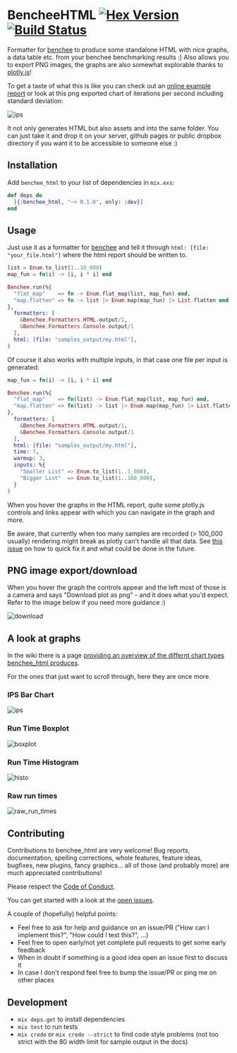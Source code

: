 # BencheeHTML [![Hex Version](https://img.shields.io/hexpm/v/benchee_html.svg)](https://hex.pm/packages/benchee_html) [![Build Status](https://travis-ci.org/PragTob/benchee_html.svg?branch=master)](https://travis-ci.org/PragTob/benchee_html)

Formatter for [benchee](github.com/PragTob/benchee) to produce some standalone HTML with nice graphs, a data table etc. from your benchee benchmarking results :) Also allows you to export PNG images, the graphs are also somewhat explorable thanks to [plotly.js](https://plot.ly/javascript/)!

To get a taste of what this is like you can check out an [online example report](http://www.pragtob.info/benchee/tco_detailed_big_(1_million).html) or look at this png exported chart of iterations per second including standard deviation:

![ips](http://www.pragtob.info/benchee/images/ips.png)

It not only generates HTML but also assets and into the same folder. You can just take it and drop it on your server, github pages or public dropbox directory if you want it to be accessible to someone else :)

## Installation

Add `benchee_html` to your list of dependencies in `mix.exs`:

```elixir
def deps do
  [{:benchee_html, "~> 0.1.0", only: :dev}]
end
```

## Usage

Just use it as a formatter for [benchee](github.com/PragTob/benchee) and tell it through `html: [file: "your_file.html"]` where the html report should be written to.

```elixir
list = Enum.to_list(1..10_000)
map_fun = fn(i) -> [i, i * i] end

Benchee.run(%{
  "flat_map"    => fn -> Enum.flat_map(list, map_fun) end,
  "map.flatten" => fn -> list |> Enum.map(map_fun) |> List.flatten end
},
  formatters: [
    &Benchee.Formatters.HTML.output/1,
    &Benchee.Formatters.Console.output/1
  ],
  html: [file: "samples_output/my.html"],
)
```

Of course it also works with multiple inputs, in that case one file per input is generated:

```elixir
map_fun = fn(i) -> [i, i * i] end

Benchee.run(%{
  "flat_map"    => fn(list) -> Enum.flat_map(list, map_fun) end,
  "map.flatten" => fn(list) -> list |> Enum.map(map_fun) |> List.flatten end
},
  formatters: [
    &Benchee.Formatters.HTML.output/1,
    &Benchee.Formatters.Console.output/1
  ],
  html: [file: "samples_output/my.html"],
  time: 7,
  warmup: 3,
  inputs: %{
    "Smaller List" => Enum.to_list(1..1_000),
    "Bigger List"  => Enum.to_list(1..100_000),
  }
)

```

When you hover the graphs in the HTML report, quite some plotly.js controls and links appear with which you can navigate in the graph and more.

Be aware, that currently when too many samples are recorded (> 100_000 usually) rendering might break as plotly can't handle all that data. See [this issue](https://github.com/PragTob/benchee_html/issues/3) on how to quick fix it and what could be done in the future.

## PNG image export/download

When you hover the graph the controls appear and the left most of those is a camera and says "Download plot as png" - and it does what you'd expect. Refer to the image below if you need more guidance :)

![download](http://www.pragtob.info/benchee/images/download.png)


## A look at graphs

In the wiki there is a page [providing an overview of the differnt chart types benchee_html produces](https://github.com/PragTob/benchee_html/wiki/Chart-Types).

For the ones that just want to scroll through, here they are once more.

### IPS Bar Chart

![ips](http://www.pragtob.info/benchee/images/ips.png)

### Run Time Boxplot

![boxplot](http://www.pragtob.info/benchee/images/boxplot.png)

### Run Time Histogram

![histo](http://www.pragtob.info/benchee/images/histogram.png)


### Raw run times

![raw_run_times](http://www.pragtob.info/benchee/images/raw_run_times.png)

## Contributing

Contributions to benchee_html are very welcome! Bug reports, documentation, spelling corrections, whole features, feature ideas, bugfixes, new plugins, fancy graphics... all of those (and probably more) are much appreciated contributions!

Please respect the [Code of Conduct](//github.com/PragTob/benchee_html/blob/master/CODE_OF_CONDUCT.md).

You can get started with a look at the [open issues](https://github.com/PragTob/benchee_html/issues).

A couple of (hopefully) helpful points:

* Feel free to ask for help and guidance on an issue/PR ("How can I implement this?", "How could I test this?", ...)
* Feel free to open early/not yet complete pull requests to get some early feedback
* When in doubt if something is a good idea open an issue first to discuss it
* In case I don't respond feel free to bump the issue/PR or ping me on other places

## Development

* `mix deps.get` to install dependencies
* `mix test` to run tests
* `mix credo` or `mix credo --strict` to find code style problems (not too strict with the 80 width limit for sample output in the docs)
